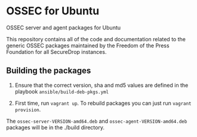 # OSSEC for Ubuntu
OSSEC server and agent packages for Ubuntu

This repository contains all of the code and documentation related to the generic OSSEC packages maintained by the Freedom of the Press Foundation for all SecureDrop instances.

## Building the packages

1. Ensure that the correct version, sha and md5 values are defined in the playbook
`ansible/build-deb-pkgs.yml`

2. First time, run `vagrant up`. To rebuild packages you can just run `vagrant provision`.

The `ossec-server-VERSION-amd64.deb` and `ossec-agent-VERSION-amd64.deb` packages will be in the ./build directory.
